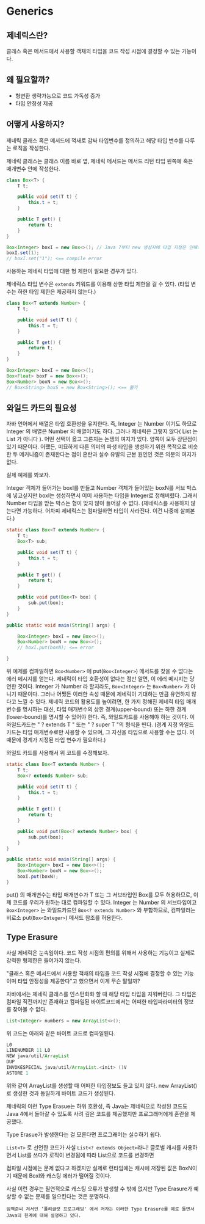 Generics
=======================================

## 제네릭스란?

클래스 혹은 메서드에서 사용할 객채의 타입을 코드 작성 시점에 결정할 수 있는 기능이다.

## 왜 필요할까?

- 형변환 생략가능으로 코드 가독성 증가
- 타입 안정성 제공

## 어떻게 사용하지?

제네릭 클래스 혹은 메서드에 꺽새로 감싸 타입변수를 정의하고 해당 타입 변수를 다루는 로직을 작성한다.

제네릭 클래스는 클래스 이름 바로 옆, 제네릭 메서드는 메서드 리턴 타입 왼쪽에 혹은 매개변수 안에 작성한다.

```java
class Box<T> {
    T t;

    public void set(T t) {
        this.t = t;
    }

    public T get() {
        return t;
    }
}

Box<Integer> boxI = new Box<>(); // Java 7부터 new 생성자에 타입 지정은 안해도된다.
boxI.set(1);
// boxI.set("1"); <== compile error
```

사용하는 제네릭 타입에 대한 형 제한이 필요한 경우가 있다. 

제네릭스 타입 변수은 `extends` 키워드를 이용해 상한 타입 제한을 걸 수 있다. (타입 변수는 하한 타입 제한은 제공하지 않는다.)

```java
class Box<T extends Number> {
    T t;

    public void set(T t) {
        this.t = t;
    }

    public T get() {
        return t;
    }
}

Box<Integer> boxI = new Box<>();
Box<Float> boxF = new Box<>();
Box<Number> boxN = new Box<>();
// Box<String> boxS = new Box<String>(); <== 불가
```

## 와일드 카드의 필요성

자바 언어에서 배열은 타입 호환성을 유지한다. 즉, Integer 는 Number 이기도 하므로 Integer 의 배열은 Number 의 배열이기도 하다. 그러나 제네릭은 그렇지 않다( List<Integer> 는 List<Number> 가 아니다 ). 어떤 선택이 옳고 그른지는 논쟁의 여지가 있다. 양쪽이 모두 장단점이 있기 때문이다. 어쨌든, 미묘하게 다른 의미의 파생 타입을 생성하기 위한 목적으로 비슷한 두 메커니즘이 존재한다는 점이 혼란과 실수 유발의 근본 원인인 것은 의문의 여지가 없다.

실제 예제를 봐보자.

Integer 객체가 들어가는 boxI를 만들고 Number 객체가 들어있는 boxN를 서브 박스에 넣고싶지만 boxI는 생성하면서 이미 사용하는 타입을 Integer로 정해버렸다. 그래서 Number 타입을 받는 박스는 형이 맞지 않아 들어갈 수 없다. (제네릭스를 사용하지 않는다면 가능하다. 어차피 제네릭스는 컴파일하면 타입이 사라진다. 이건 나중에 살펴본다.)

```java
static class Box<T extends Number> {
    T t;
    Box<T> sub;

    public void set(T t) {
        this.t = t;
    }

    public T get() {
        return t;
    }

    public void put(Box<T> box) {
        sub.put(box);
    }
}

public static void main(String[] args) {

    Box<Integer> boxI = new Box<>();
    Box<Number> boxN = new Box<>();
    // boxI.put(boxN); <== error

}
```

위 예제를 컴파일하면 `Box<Number>` 에 put(`Box<Integer>`) 메서드를 찾을 수 없다는 에러 메시지를 얻는다. 제네릭이 타입 호환성이 없다는 점만 알면, 이 에러 메시지는 당연한 것이다. Integer 가 Number 라 할지라도, `Box<Integer>` 는 `Box<Number>` 가 아니기 때문이다. 그러나 어쨌든 이러한 속성 때문에 제네릭이 기대하는 만큼 유연하지 않다고 느낄 수 있다. 제네릭 코드의 활용도를 높이려면, 한 가지 정해진 제네릭 타입 매개변수를 명시하는 대신, 타입 매개변수의 상한 경계(upper-bound) 또는 하한 경계(lower-bound)를 명시할 수 있어야 한다. 즉, 와일드카드를 사용해야 하는 것이다. 이 와일드카드는 " ? extends T " 또는 " ? super T "의 형식을 띤다. (경계 지정 와일드카드는 타입 매개변수로만 사용할 수 있으며, 그 자신을 타입으로 사용할 수는 없다. 이 때문에 경계가 지정된 타입 변수가 필요하다.)

와일드 카드를 사용해서 위 코드를 수정해보자.


```java
static class Box<T extends Number> {
    T t;
    Box<? extends Number> sub;

    public void set(T t) {
        this.t = t;
    }

    public T get() {
        return t;
    }

    public void put(Box<? extends Number> box) {
        sub.put(box);
    }
}

public static void main(String[] args) {
    Box<Integer> boxI = new Box<>();
    Box<Number> boxN = new Box<>();
    boxI.put(boxN);
}
```

put() 의 매개변수는 타입 매개변수가 T 또는 그 서브타입인 Box를 모두 허용하므로, 이제 코드를 우리가 원하는 대로 컴파일할 수 있다. Integer 는 Number 의 서브타입이고 `Box<Integer>` 는 와일드카드인 `Box<? extends Number>` 와 부합하므로, 컴파일러는 비로소 put(`Box<Integer>`) 메서드 참조를 허용한다.


## Type Erasure

사실 제네릭은 눈속임이다. 코드 작성 시점의 편의를 위해서 사용하는 기능이고 실제로 강력한 형제한은 들어가지 않는다.

"클래스 혹은 메서드에서 사용할 객채의 타입을 코드 작성 시점에 결정할 수 있는 기능이며 타입 안정성을 제공한다"고 했으면서 이게 무슨 말일까?

자바에서는 제네릭 클래스를 인스턴화화 할 때 해당 타입 타입을 지워버린다. 그 타입은 컴파일 직전까지만 존재하고 컴파일된 바이트코드에서는 어떠한 타입파라미터의 정보를 찾아볼 수 없다. 

```java
List<Integer> numbers = new ArrayList<>();
```
위 코드는 아래와 같은 바이트 코드로 컴파일된다.

```java
L0
LINENUMBER 11 L0
NEW java/util/ArrayList
DUP
INVOKESPECIAL java/util/ArrayList.<init> ()V
ASTORE 1
```

위와 같이 ArrayList를 생성할 때 어떠한 타입정보도 들고 있지 않다. new ArrayList()로 생성한 것과 동일하게 바이트 코드가 생성된다.

제네릭의 이런 Type Erasue는 하위 호환성, 즉 Java는 제네릭으로 작성된 코드도 Java 4에서 돌아갈 수 있도록 사려 깊은 코드를 제공했지만 프로그래머에게 혼란을 제공했다.

Type Erasue가 발생한다는 걸 모른다면 프로그래머는 실수하기 쉽다.

`List<T>` 로 선언한 코드가 사실 `List<? extends Object>`라니! 글로벌 캐시를 사용하면서 List<BoxI>를 쓰다가 로직이 변경됨에 따라 List<BoxN>으로 코드를 변경하면 

컴파일 시점에는 문제 없다고 하겠지만 실제로 런타임에는 캐시에 저장된 값은 BoxN이기 때문에 BoxI와 캐스팅 에러가 떨어질 것이다. 

사실 이런 경우는 필연적으로 캐스팅 오류가 발생할 수 밖에 없지만 Type Erasure가 예상할 수 없는 문제를 일으킨다는 것은 분명하다.

```
임백준씨 저서인 ‘폴리글랏 프로그래밍' 에서 저자는 이러한 Type Erasure를 예로 들면서 Java의 한계에 대해 설명하고 있다.
```








 

